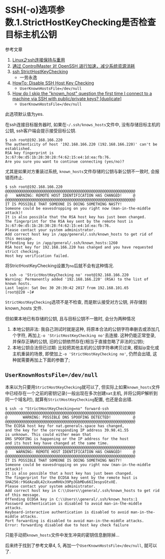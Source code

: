 # SSH(-o)选项参数.1.StrictHostKeyChecking是否检查目标主机公钥

参考文章

1. [Linux之ssh连接保持与重用](http://www.ttlsa.com/linux/linux-ssh-connection-reuse/)
2. [通过 ControlMaster 对 OpenSSH 进行加速，减少系统资源消耗](https://www.ibm.com/developerworks/community/blogs/IBMzOS/entry/20150502?lang=en)
3. [ssh StrictHostKeyChecking](https://www.jianshu.com/p/ebcf41c75786)
    - 一劳永逸
4. [HowTo: Disable SSH Host Key Checking](https://www.shellhacks.com/disable-ssh-host-key-checking/)
    - `UserKnownHostsFile=/dev/null`
5. [How do I skip the "known_host" question the first time I connect to a machine via SSH with public/private keys? [duplicate]](https://superuser.com/questions/19563/how-do-i-skip-the-known-host-question-the-first-time-i-connect-to-a-machine-vi)
    - `UserKnownHostsFile=/dev/null`

此选项默认值为yes.

在ssh连接目标服务器时, 如果在`~/.ssh/knows_hosts`文件中, 没有存储目标主机的公钥, ssh客户端会提示接受目标公钥. 

```log
$ ssh root@192.168.166.220
The authenticity of host '192.168.166.220 (192.168.166.220)' can't be established.
RSA key fingerprint is 3c:67:0e:d5:1b:28:30:28:f4:62:15:e4:1d:ea:fb:76.
Are you sure you want to continue connecting (yes/no)? 
```

尤其是如果对方重装过系统, `known_hosts`文件存储的公钥与新公钥不一致时, 会报错而终止.

```log
$ ssh root@192.168.166.220
@@@@@@@@@@@@@@@@@@@@@@@@@@@@@@@@@@@@@@@@@@@@@@@@@@@@@@@@@@@
@    WARNING: REMOTE HOST IDENTIFICATION HAS CHANGED!     @
@@@@@@@@@@@@@@@@@@@@@@@@@@@@@@@@@@@@@@@@@@@@@@@@@@@@@@@@@@@
IT IS POSSIBLE THAT SOMEONE IS DOING SOMETHING NASTY!
Someone could be eavesdropping on you right now (man-in-the-middle attack)!
It is also possible that the RSA host key has just been changed.
The fingerprint for the RSA key sent by the remote host is
3c:67:0e:d5:1b:28:30:28:f4:62:15:e4:1d:ea:fb:76.
Please contact your system administrator.
Add correct host key in /app/general/.ssh/known_hosts to get rid of this message.
Offending key in /app/general/.ssh/known_hosts:1260
RSA host key for 192.168.166.220 has changed and you have requested strict checking.
Host key verification failed.
```

将StrictHostKeyChecking设置为`no`后就不会有这种情况.

```log
$ ssh -o 'StrictHostKeyChecking no' root@192.168.166.220
Warning: Permanently added '192.168.166.220' (RSA) to the list of known hosts.
Last login: Sat Dec 30 20:39:42 2017 from 192.168.101.65
[root@220 ~]# 
```

`StrictHostKeyChecking`选项不是不检查, 而是默认接受对方公钥, 并存储到 known_hosts 文件.

但如果本地已有存储的公钥, 且与目标公钥不一致时, 会分为两种情况

1. 本地公钥非法: 我自己测试时就是这种, 将原本合法的公钥字符串删去或添加几个字符, 再加上`-o 'StrictHostKeyChecking no'`去连接. 这种仍能正常登录, 并保存正确的公钥, 旧的公钥依然存在(相当于直接忽略了非法的公钥);
2. 本地公钥合法但已过期: 比较把其他主机的公钥字符串拷贝过来, 模拟ip变化或主机重装的场景, 即使加上`-o 'StrictHostKeyChecking no'`, 仍然会出错, 这种就需要再加上下面的参数了;

## `UserKnownHostsFile=/dev/null`

本来以为只要用`StrictHostKeyChecking`就可以了, 但实际上如果`known_hosts`文件中已经存在一个之前的密钥记录(一般出现在多次创建`nat`主机, 并将公网IP解析到同一个域名时), 就算有`StrictHostKeyChecking`配置, 也还是会出错.

```log
$ ssh -o "StrictHostKeyChecking=no" forward-ssh
@@@@@@@@@@@@@@@@@@@@@@@@@@@@@@@@@@@@@@@@@@@@@@@@@@@@@@@@@@@
@       WARNING: POSSIBLE DNS SPOOFING DETECTED!          @
@@@@@@@@@@@@@@@@@@@@@@@@@@@@@@@@@@@@@@@@@@@@@@@@@@@@@@@@@@@
The ECDSA host key for nat.generals.space has changed,
and the key for the corresponding IP address 39.98.41.55
is unknown. This could either mean that
DNS SPOOFING is happening or the IP address for the host
and its host key have changed at the same time.
@@@@@@@@@@@@@@@@@@@@@@@@@@@@@@@@@@@@@@@@@@@@@@@@@@@@@@@@@@@
@    WARNING: REMOTE HOST IDENTIFICATION HAS CHANGED!     @
@@@@@@@@@@@@@@@@@@@@@@@@@@@@@@@@@@@@@@@@@@@@@@@@@@@@@@@@@@@
IT IS POSSIBLE THAT SOMEONE IS DOING SOMETHING NASTY!
Someone could be eavesdropping on you right now (man-in-the-middle attack)!
It is also possible that a host key has just been changed.
The fingerprint for the ECDSA key sent by the remote host is
SHA256:r9GdAzaDL42cXxumRHUx39Pp3GbMDu66I3espsGtvXE.
Please contact your system administrator.
Add correct host key in C:\\Users\\general/.ssh/known_hosts to get rid of this message.
Offending ECDSA key in C:\\Users\\general/.ssh/known_hosts:1
Password authentication is disabled to avoid man-in-the-middle attacks.
Keyboard-interactive authentication is disabled to avoid man-in-the-middle attacks.
Port forwarding is disabled to avoid man-in-the-middle attacks.
Error: forwarding disabled due to host key check failure
```

只能手动把`known_hosts`文件中发生冲突的密钥信息删除掉...

后来终于找到了参考文章4, 5, 再加一个`UserKnownHostsFile=/dev/null`, 就可以了.
